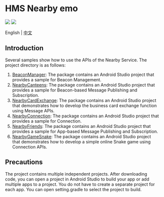 # HMS Nearby emo
[![](https://camo.githubusercontent.com/ce1c195eb2524e4e67a2e74bf6e9619555aa0913/68747470733a2f2f696d672e736869656c64732e696f2f62616467652f446f63732d686d736775696465732d627269676874677265656e)](https://developer.huawei.com/consumer/en/doc/development/HMSCore-Guides/introduction-0000001050040566) ![](https://github.com/HMS-Core/hms-ml-demo/workflows/Android%20CI/badge.svg)

English | [中文]()

## Introduction
 Several samples show how to use the APIs of the Nearby Service. The project directory is as follows:
1. [BeaconManager](https://github.com/HMS-Core/hms-nearby-demo/tree/master/BeaconManager): The package contains an Android Studio project that provides a sample for Beacon Management.
2. [NearbyCanteens](https://github.com/HMS-Core/hms-nearby-demo/tree/master/NearbyCanteens): The package contains an Android Studio project that provides a sample for Beacon-based Message Publishing and Subscription.
3. [NearbyCardExchange](https://github.com/HMS-Core/hms-nearby-demo/tree/master/NearbyCardExchange): The package contains an Android Studio project that demonstrates how to develop the business card exchange function using Message APIs.
4. [NearbyConnection](https://github.com/HMS-Core/hms-nearby-demo/tree/master/NearbyConnection): The package contains an Android Studio project that provides a sample for Connection.
5. [NearbyFriends](https://github.com/HMS-Core/hms-nearby-demo/tree/master/NearbyFriends): The package contains an Android Studio project that provides a sample for App-based Message Publishing and Subscription.
6. [NearbyGameSnake](https://github.com/HMS-Core/hms-nearby-demo/tree/master/NearbyGameSnake): The package contains an Android Studio project that demonstrates how to develop a simple online Snake game using Connection APIs.
## Precautions
The project contains multiple independent projects. After downloading code, you can open a project in Android Studio to build your app or add multiple apps to a project. You do not have to create a separate project for each app. You can open setting.gradle to select the project to build.
